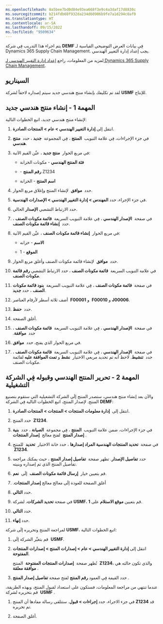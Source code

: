 ```yaml
---
ms.openlocfilehash: 8a5bee7bd0d84e93ea668f3e9c4a3daf17d8830c
ms.sourcegitcommit: b214fdb68f932da234d60906b9fe7a1d294c0af0
ms.translationtype: HT
ms.contentlocale: ar-SA
ms.lasthandoff: 09/15/2022
ms.locfileid: "9509634"
---
```

يتم اجراء هذا التدريب فِي شركة **DEMF** فِي بيانات العرض التوضيحي القياسية لـ Dynamics 365 Supply Chain Management. يجب إعداد إدارة التغيير الهندسي. 

لمزيد من المعلومات، راجع [إعداد إدارة التغيير الهندسي لـ Dynamics 365 Supply Chain Management](/training/paths/set-up-engineering-change-management/?azure-portal=true).

## <a name="scenario"></a>السيناريو

لقد تم تكليفك بإنشاء منتج هندسي جديد سيتم إصداره لاحقاً لشركة **USMF** للإنتاج.

## <a name="task-1---create-a-new-engineering-product"></a>المهمة 1 - إنشاء منتج هندسي جديد

لإنشاء منتج هندسي جديد، اتبع الخطوات التالية:

1.  انتقل إلى **إدارة التغيير الهندسي > عام > المنتجات الصادرة**.

1.  في جزء الإجراءات، فِي علامة التبويب  **المنتج** ، فِي المجموعة  **جديد** ، حدد  **منتج هندسي**.

1.  في مربع الحوار  **منتج جديد** ، عيِّن القيم الآتية:

    - **فئة المنتج الهندسي** - مكونات الخزانة

    - **رقم المنتج** -‏ Z1234
 
    - **اسم المنتج** - الخزانة

1.  حدد  **موافق**  لإنشاء المنتج وإغلاق مربع الحوار.

1.  في جزء الإجراء، حدد **المهندس > إدارة التغيير الهندسي > الإصدارات الهندسية**.

1.  حدد الارتباط التشعبي **الإصدار** الحالي.

1.  في صفحة  **الإصدار الهندسي** ، فِي علامة التبويب السريعة  **‏‫قائمة مكونات الصنف‬** ، حدد  **إنشاء قائمة مكونات الصنف**.

1.  في مربع الحوار  **إنشاء قائمة مكونات الصنف** ، عيِّن القيم الآتية:

    - **الاسم** - خزانه

    - **الموقع** - ‏1

1.  حدد  **موافق**  لإنشاء قائمة مكونات الصنف وأغلق مربع الحوار.

1. في علامة التبويب السريعة  **قائمة مكونات الصنف** ، حدد الارتباط التشعبي **رقم قائمة مكونات الصنف**.

1. في صفحة  **قائمة مكونات الصنف** ، فِي علامة التبويب السريعة  **بنود قائمة مكونات الصنف** ، حدد **جديد**.

1. أضف ثلاثة أسطر لأرقام العناصر  **F00001** و  **F00010** و **J00006**.

1. حدد  **حفظ**.

1. أغلق الصفحة.

1. في صفحة  **الإصدار الهندسي** ، فِي علامة التبويب السريعة  **‏‫قائمة مكونات الصنف‬** ، حدد  **‏‫موافقة**.

1. في مربع الحوار الذي يفتح، حدد  **موافق**.

1. في صفحة  **الإصدار الهندسي** ، فِي علامة التبويب السريعة  **‏‫قائمة مكونات الصنف‬** ، حدد  **تنشيط**. لاحظ أنه تم تحديد مربعي الاختيار  **نشط** و **تمت الموافقة عليه** لقائمة مكونات الصنف.

## <a name="task-2---release-the-engineering-product-and-accept-it-in-the-operational-company"></a>المهمة 2 - تحرير المنتج الهندسي وقبوله فِي الشركة التشغيلية

والآن بعد إنشاء منتج هندسي، ستصدر المنتج إلَى الشركة التشغيلية التي ستقوم بتصنيع المنتج. لإصدار المنتج، اتبع الخطوات التالية فِي الشركة **DEMF**:

1.  انتقل إلى  **إدارة معلومات المنتجات > المنتجات > المنتجات الصادرة**.

1.  حدد المنتج  **Z1234**.

1.  في جزء الإجراءات، ضمن علامة التبويب  **المنتج** ، فِي مجموعة  **الصيانة** ، حدد  **بنية إصدار المنتج**  لفتح معالج  **إصدار المنتجات** .

1.  في صفحة  **تحديد المنتجات الهندسية المراد إصدارها** ، حدد خانة الاختيار  **تحديد**  للمنتج  **Z1234**.

1.  حدد **تفاصيل الإصدار**. تظهر صفحة  **تفاصيل إصدار المنتج** ، حيث يمكنك مراجعة تفاصيل المنتج الذي تم إصداره وبنيته. 

1.  قم بتعيين خيار  **إرسال قائمة مكونات الصنف**  إلَى  **نعم**.

1.  أغلق الصفحة للعودة إلَى معالج معالج **‏‫إصدار المنتجات**.

1.  حدد **التالي**.

1.  في صفحة **تحديد الشركات**، لشركة **USMF**، قم بتعيين **موقع الاستلام** على **1**.

1. حدد **التالي**.

1. حدد **إنهاء**.


لمراجعة المنتج وتحريره إلَى شركة **USMF**، اتبع الخطوات التالية:

1. قم بتغيِّر الشركة إلَى  **USMF**.

1. انتقل إلى **إدارة التغيير الهندسي > عام > إصدارات المنتج > إصدارات المنتجات المفتوحة**.

   تُظهر صفحة  **إصدارات المنتجات المفتوحة**  المنتج  **Z1234**، والذي تكون حالته هي  **موافقة معلقة**.

1. حدد القيمة فِي العمود **رقم المنتج** لفتح صفحة **تفاصيل إصدار المنتج** .


عندما تنتهي من مراجعة المعلومات، فستكون على استعداد لقبول المنتج، وبهذه الطريقة، قم بتحريره لشركة  **USMF** . 

1. في جزء الاجراء، حدد **إجراءات > قبول**. ستتلقى رسالة مفادها أن المنتج **Z1234** قد تم تحريره.

1. أغلق الصفحة.
